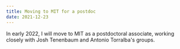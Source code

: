 ```yaml
---
title: Moving to MIT for a postdoc
date: 2021-12-23
---
```


In early 2022, I will move to MIT as a postdoctoral associate, working closely with Josh Tenenbaum and Antonio Torralba's groups.
